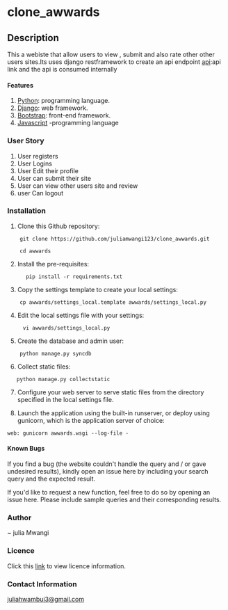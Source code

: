 # clone_awwards
## Description
This a webiste that allow users to view , submit and also rate other other users sites.Its uses django restframework to create an api endpoint [api](https://jullzawwards.herokuapp.com/sites):api link and  the api is consumed internally


#### Features
1. [Python](https://www.python.org/): programming language.
2. [Django](https://www.djangoproject.com/): web framework.
3. [Bootstrap](https://getbootstrap.com/): front-end framework.
4. [Javascript](https://www.javascript.com/) -programming language




### User Story

1. User registers
2. User Logins
3. User Edit their profile
5. User can submit their site
6. User can view other users site and review
7. user Can logout

### Installation
1. Clone this Github repository:
```
    git clone https://github.com/juliamwangi123/clone_awwards.git
     
    cd awwards

```

2. Install the pre-requisites:

```
      pip install -r requirements.txt
```


3. Copy the settings template to create your local settings:

```
    cp awwards/settings_local.template awwards/settings_local.py
```


4. Edit the local settings file with your settings:
```
     vi awwards/settings_local.py
```


5. Create the database and admin user:
```
    python manage.py syncdb
```



6. Collect static files:

```
   python manage.py collectstatic
```


7. Configure your web server to serve static files from the directory specified in the local settings file. 



8. Launch the application using the built-in runserver, or deploy using gunicorn, which is the application server of choice:

```
web: gunicorn awwards.wsgi --log-file -
```

#### Known Bugs
If you find a bug (the website couldn't handle the query and / or gave undesired results), kindly open an issue here by including your search query and the expected result.

If you'd like to request a new function, feel free to do so by opening an issue here. Please include sample queries and their corresponding results.

### Author
~ julia Mwangi

### Licence
Click this [link](LICENSE) to view licence information.

### Contact Information
juliahwambui3@gmail.com